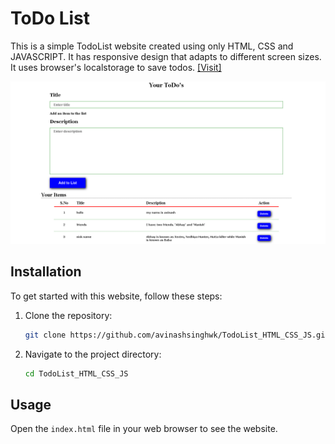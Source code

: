 
# ToDo List

This is a simple TodoList website created using only HTML, CSS and JAVASCRIPT. It has responsive design that adapts to different screen sizes. It uses browser's localstorage to save todos. [[Visit]](https://sistya-todolist.netlify.app)

<img src='./Screenshots/website.png'>

## Installation

To get started with this website, follow these steps:

1. Clone the repository:
    ```bash
    git clone https://github.com/avinashsinghwk/TodoList_HTML_CSS_JS.git
    ```
2. Navigate to the project directory:
    ```bash
    cd TodoList_HTML_CSS_JS
    ```

## Usage

Open the `index.html` file in your web browser to see the website.

